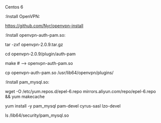 Centos 6

:Install OpenVPN:

https://github.com/Nyr/openvpn-install

:Install openvpn-auth-pam.so:

tar -zxf openvpn-2.0.9.tar.gz

cd openvpn-2.0.9/plugin/auth-pam

make \# --> openvpn-auth-pam.so

cp openvpn-auth-pam.so /usr/lib64/openvpn/plugins/

:Install pam_mysql.so:

wget -O /etc/yum.repos.d/epel-6.repo mirrors.aliyun.com/repo/epel-6.repo && yum makecache

yum install -y pam_mysql pam-devel cyrus-sasl lzo-devel

ls /lib64/security/pam_mysql.so
